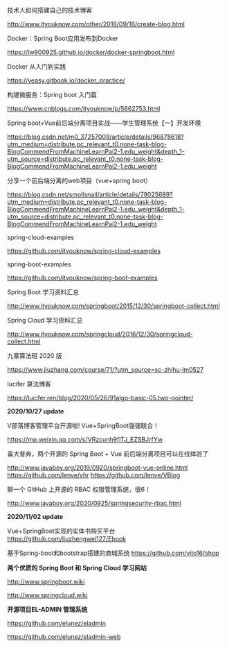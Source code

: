 技术人如何搭建自己的技术博客

http://www.ityouknow.com/other/2018/09/16/create-blog.html


Docker：Spring Boot应用发布到Docker

https://lw900925.github.io/docker/docker-springboot.html


Docker 从入门到实践

https://yeasy.gitbook.io/docker_practice/



构建微服务：Spring boot 入门篇

https://www.cnblogs.com/ityouknow/p/5662753.html




Spring boot+Vue前后端分离项目实战——学生管理系统【一】开发环境

https://blog.csdn.net/m0_37257009/article/details/96878618?utm_medium=distribute.pc_relevant_t0.none-task-blog-BlogCommendFromMachineLearnPai2-1.edu_weight&depth_1-utm_source=distribute.pc_relevant_t0.none-task-blog-BlogCommendFromMachineLearnPai2-1.edu_weight


分享一个前后端分离的web项目（vue+spring boot）

https://blog.csdn.net/smollsnail/article/details/79025689?utm_medium=distribute.pc_relevant_t0.none-task-blog-BlogCommendFromMachineLearnPai2-1.edu_weight&depth_1-utm_source=distribute.pc_relevant_t0.none-task-blog-BlogCommendFromMachineLearnPai2-1.edu_weight




spring-cloud-examples

https://github.com/ityouknow/spring-cloud-examples

spring-boot-examples

https://github.com/ityouknow/spring-boot-examples



Spring Boot 学习资料汇总

http://www.ityouknow.com/springboot/2015/12/30/springboot-collect.html


Spring Cloud 学习资料汇总

http://www.ityouknow.com/springcloud/2016/12/30/springcloud-collect.html



九章算法班 2020 版

https://www.jiuzhang.com/course/71/?utm_source=sc-zhihu-lm0527


lucifer 算法博客

https://lucifer.ren/blog/2020/05/26/91algo-basic-05.two-pointer/




**2020/10/27 update**


V部落博客管理平台开源啦! Vue+SpringBoot强强联合！

https://mp.weixin.qq.com/s/VRzcunh9flTJ_EZSBJrfYw


喜大普奔，两个开源的 Spring Boot + Vue 前后端分离项目可以在线体验了

http://www.javaboy.org/2019/0920/springboot-vue-online.html
https://github.com/lenve/vhr
https://github.com/lenve/VBlog

聊一个 GitHub 上开源的 RBAC 权限管理系统，很6！

http://www.javaboy.org/2020/0925/springsecurity-rbac.html


**2020/11/02 update**

Vue+SpringBoot实现的实体书购买平台
https://github.com/liuzhengwei127/Ebook

基于Spring-boot和bootstrap搭建的商城系统
https://github.com/vito16/shop


**两个优质的 Spring Boot 和 Spring Cloud 学习网站**

http://www.springboot.wiki

http://www.springcloud.wiki

**开源项目EL-ADMIN 管理系统**

https://github.com/elunez/eladmin

https://github.com/elunez/eladmin-web


